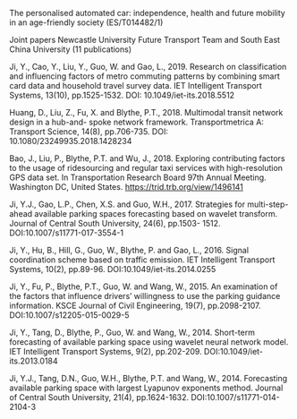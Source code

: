 The personalised automated car: independence, health and future mobility in an age-friendly society (ES/T014482/1)

Joint papers Newcastle University Future Transport Team and South East China University (11 publications)

 Ji, Y., Cao, Y., Liu, Y., Guo, W. and Gao, L., 2019. Research on classification and influencing factors
 of metro commuting patterns by combining smart card data and household travel survey data. IET
 Intelligent Transport Systems, 13(10), pp.1525-1532. DOI: 10.1049/iet-its.2018.5512
 
 Huang, D., Liu, Z., Fu, X. and Blythe, P.T., 2018. Multimodal transit network design in a hub-and-
 spoke network framework. Transportmetrica A: Transport Science, 14(8), pp.706-735.
 DOI: 10.1080/23249935.2018.1428234
 
 Bao, J., Liu, P., Blythe, P.T. and Wu, J., 2018. Exploring contributing factors to the usage of
 ridesourcing and regular taxi services with high-resolution GPS data set. In Transportation Research
 Board 97th Annual Meeting. Washington DC, United States. https://trid.trb.org/view/1496141
 
 Ji, Y.J., Gao, L.P., Chen, X.S. and Guo, W.H., 2017. Strategies for multi-step-ahead available parking
 spaces forecasting based on wavelet transform. Journal of Central South University, 24(6), pp.1503-
 1512. DOI:10.1007/s11771-017-3554-1
 
 Ji, Y., Hu, B., Hill, G., Guo, W., Blythe, P. and Gao, L., 2016. Signal coordination scheme based on
 traffic emission. IET Intelligent Transport Systems, 10(2), pp.89-96. DOI:10.1049/iet-its.2014.0255
 
 Ji, Y., Fu, P., Blythe, P.T., Guo, W. and Wang, W., 2015. An examination of the factors that influence
 drivers’ willingness to use the parking guidance information. KSCE Journal of Civil Engineering,
 19(7), pp.2098-2107. DOI:10.1007/s12205-015-0029-5
 
 Ji, Y., Tang, D., Blythe, P., Guo, W. and Wang, W., 2014. Short-term forecasting of available parking space using wavelet   neural network model. IET Intelligent Transport Systems, 9(2), pp.202-209. DOI:10.1049/iet-its.2013.0184
 
 Ji, Y.J., Tang, D.N., Guo, W.H., Blythe, P.T. and Wang, W., 2014. Forecasting available parking space with largest Lyapunov exponents method. Journal of Central South University, 21(4), pp.1624-1632. DOI:10.1007/s11771-014-2104-3
  
 
 
